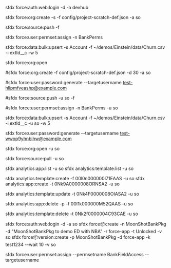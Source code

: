 sfdx force:auth:web:login -d -a devhub

sfdx force:org:create -s -f config/project-scratch-def.json -a so

sfdx force:source:push -f

sfdx force:user:permset:assign -n BankPerms

sfdx force:data:bulk:upsert -s Account -f ~/demos/Einstein/data/Churn.csv -i extId\_\_c -w 5

sfdx force:org:open

#sfdx force:org:create -f config/project-scratch-def.json -d 30 -a so

#sfdx force:user:password:generate --targetusername test-hllpmfveashp@example.com

#sfdx force:source:push -u so -f

#sfdx force:user:permset:assign -n BankPerms -u so

sfdx force:data:bulk:upsert -s Account -f ~/demos/Einstein/data/Churn.csv -i extId\_\_c -u so -w 5

sfdx force:user:password:generate --targetusername test-wwop9yhnbihw@example.com

sfdx force:org:open -u so

sfdx force:source:pull -u so

sfdx analytics:app:list -u so
sfdx analytics:template:list -u so

sfdx analytics:template:create -f 00l0n000000I71EAAS -u so
sfdx analytics:app:create -t 0Nk9A0000008ORNSA2 -u so

sfdx analytics:template:update -t 0Nk4F0000008OIASA2 -u so

sfdx analytics:app:delete -p -f 00l1k000000M52QAAS -u so

sfdx analytics:template:delete -t 0Nk2f0000004C93CAE -u so

sfdx force:auth:web:login -d -a so
sfdx force:package:create -n MoonShotBankPkg -d "MoonShotBankPkg to demo ED with NBA" -r force-app -t Unlocked -v so
sfdx force:package:version:create -p MoonShotBankPkg -d force-app -k test1234 --wait 10 -v so

sfdx force:user:permset:assign --permsetname BankFieldAccess --targetusername <admin-user>
